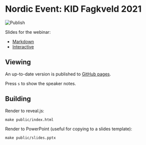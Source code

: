 # Nordic Event: KID Fagkveld 2021

![Publish](https://github.com/coderbyheart/kid-fagkveld-2021/workflows/Publish/badge.svg?branch=saga)

Slides for the webinar:

- [Markdown](./slides.md)
- [Interactive](https://coderbyheart.github.io/kid-fagkveld-2021/index.html)

## Viewing

An up-to-date version is published to
[GitHub pages](https://coderbyheart.github.io/kid-fagkveld-2021/index.html).

Press `s` to show the speaker notes.

## Building

Render to reveal.js:

    make public/index.html

Render to PowerPoint (useful for copying to a slides template):

    make public/slides.pptx
